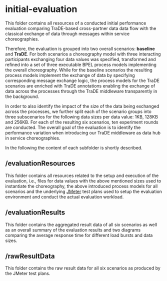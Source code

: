 # initial-evaluation
This folder contains all resources of a conducted initial performance evaluation comparing TraDE-based cross-partner data data flow with the classical exchange of data through messages within service choreographies.

Therefore, the evaluation is grouped into two overall scenarios: **baseline** and **TraDE**. For both scenarios a choreography model with three interacting participants exchanging four data values was specified, transformed and refined into a set of three executable BPEL process models implementing the overall choreography.
While for the baseline scenarios the resulting process models implement the exchange of data by specifying corresponding message exchange logic, the process models for the TraDE scenarios are enriched with TraDE annotations enabling the exchange of data across the processes through the TraDE middleware transparently in the background.

In order to also identify the impact of the size of the data being exchanged across the processes, we further split each of the scenario groups into three subscenarios for the following data sizes per data value: 1KB, 128KB and 256KB. For each of the resulting six scenarios, ten experiment rounds are conducted. The overall goal of the evaluation is to identify the performance variation when introducing our TraDE middleware as data hub in service choreographies.

In the following the content of each subfolder is shortly described.

## /evaluationResources
This folder contains all resources related to the setup and execution of the evaluation, i.e., files for data values with the above mentioned sizes used to instantiate the choreography, the above introduced process models for all scenarios and the underlying [JMeter](http://jmeter.apache.org/) test plans used to setup the evaluation environment and conduct the actual evaluation workload.

## /evaluationResults
This folder contains the aggregated result data of all six scenarios as well as an overall summary of the evaluation results and two diagrams comparing the average response time for different load bursts and data sizes.

## /rawResultData
This folder contains the raw result data for all six scenarios as produced by the JMeter test plans.